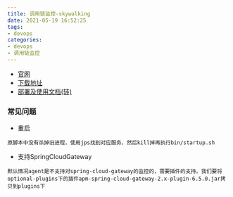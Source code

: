 ```yaml
---
title: 调用链监控-skywalking
date: 2021-05-19 16:52:25
tags:
- devops 
categories:
- devops
- 调用链监控
---
```


- [官网](http://skywalking.apache.org/)
- [下载地址](http://skywalking.apache.org/downloads/)
- [部署及使用文档(转)](https://www.jianshu.com/p/8b9aad4210c5)

### 常见问题
- 重启
```textmate
原脚本中没有杀掉旧进程，使用jps找到对应服务，然后kill掉再执行bin/startup.sh
```
- 支持SpringCloudGateway
```textmate
默认情况agent是不支持对spring-cloud-gateway的监控的，需要插件的支持。我们要将optional-plugins下的插件apm-spring-cloud-gateway-2.x-plugin-6.5.0.jar拷贝到plugins下
```
